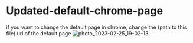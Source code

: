 # Updated-default-chrome-page
if you want to change the default page in chrome, change the (path to this file) url of the default page
![photo_2023-02-25_19-02-13](https://user-images.githubusercontent.com/113981956/221358378-d46f20be-87ec-4d1b-9d13-f0dc25e1714d.jpg)
